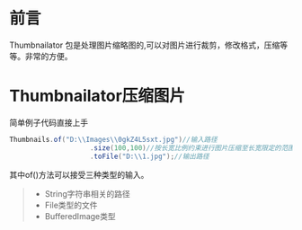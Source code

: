 # 前言
Thumbnailator 包是处理图片缩略图的,可以对图片进行裁剪，修改格式，压缩等等。非常的方便。
# Thumbnailator压缩图片
简单例子代码直接上手
```java
Thumbnails.of("D:\\Images\\0gkZ4L5sxt.jpg")//输入路径
                    .size(100,100)//按长宽比例约束进行图片压缩至长宽限定的范围内
                    .toFile("D:\\1.jpg");//输出路径
```
其中of()方法可以接受三种类型的输入。
>* String字符串相关的路径
>* File类型的文件
>* BufferedImage类型

